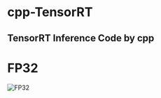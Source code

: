 # cpp-TensorRT
TensorRT Inference Code by cpp
---
# FP32
![FP32](C:/Users/jhkim/Desktop/project/YOLOv5/trt_inference/trt_inference/result.jpg)
